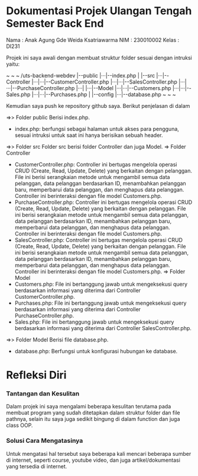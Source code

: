 <h1>Dokumentasi Projek Ulangan Tengah Semester Back End</h1>

Nama    : Anak Agung Gde Weida Ksatriawarma
NIM     : 230010002
Kelas   : DI231

Projek ini saya awali dengan membuat struktur folder sesuai dengan intruksi yaitu:

~ ~ ~
/uts-backend-webdev
|--public
|···|--index.php
|
|--src
|···|--Controller
|···|···|--CustomerController.php
|···|···|--SalesController.php
|···|···|--PurchaseController.php
|···|
|···|--Model
|···|···|--Customers.php
|···|···|--Sales.php
|···|···|--Purchases.php
|
|--config
|···|--database.php
~ ~ ~

Kemudian saya push ke repository github saya. Berikut penjelasan di dalam 

=>> Folder public
Berisi index.php.
- index.php: berfungsi sebagai halaman untuk akses para pengguna, sesuai intruksi untuk saat ini hanya berisikan sebuah header.

=>> Folder src
Folder src berisi folder Controller dan juga Model.
=> Folder Controller
- CustomerController.php: Controller ini bertugas mengelola operasi CRUD (Create, Read, Update, Delete) yang berkaitan dengan pelanggan. File ini berisi serangkaian metode untuk mengambil semua data pelanggan, data pelanggan berdasarkan ID, menambahkan pelanggan baru, memperbarui data pelanggan, dan menghapus data pelanggan. Controller ini berinteraksi dengan file model Customers.php.
- PurchaseController.php: Controller ini bertugas mengelola operasi CRUD (Create, Read, Update, Delete) yang berkaitan dengan pelanggan. File ini berisi serangkaian metode untuk mengambil semua data pelanggan, data pelanggan berdasarkan ID, menambahkan pelanggan baru, memperbarui data pelanggan, dan menghapus data pelanggan. Controller ini berinteraksi dengan file model Customers.php.
- SalesController.php: Controller ini bertugas mengelola operasi CRUD (Create, Read, Update, Delete) yang berkaitan dengan pelanggan. File ini berisi serangkaian metode untuk mengambil semua data pelanggan, data pelanggan berdasarkan ID, menambahkan pelanggan baru, memperbarui data pelanggan, dan menghapus data pelanggan. Controller ini berinteraksi dengan file model Customers.php.
=> Folder Model
- Customers.php:
File ini bertanggung jawab untuk mengeksekusi query berdasarkan informasi yang diterima dari Controller CustomerController.php.
- Purchases.php:
File ini bertanggung jawab untuk mengeksekusi query berdasarkan informasi yang diterima dari Controller PurchaseController.php. 
- Sales.php:
File ini bertanggung jawab untuk mengeksekusi query berdasarkan informasi yang diterima dari Controller SalesController.php.

=>> Folder Model
Berisi file database.php.
- database.php: Berfungsi  untuk konfigurasi hubungan ke database.

<h1>Refleksi Diri</h1>
<h3>Tantangan dan Kesulitan</h3>
Dalam projek ini saya mengalami beberapa kesulitan terutama pada membuat program yang sudah ditetapkan dalam struktur folder dan file pathnya, selain itu saya juga sedikit bingung di dalam function dan juga class OOP.

<h3>Solusi Cara Mengatasinya</h3>
Untuk mengatasi hal tersebut saya beberapa kali mencari beberapa sumber di internet, seperti course, youtube video, dan juga artikel/dokumentasi yang tersedia di internet.
